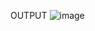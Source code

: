  OUTPUT
 ![image](https://github.com/user-attachments/assets/459f6896-6b06-4b37-8510-1c63acac7742)

 
